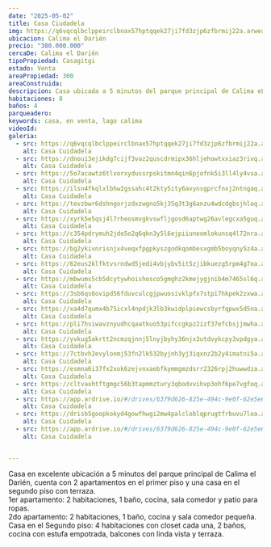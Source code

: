 ```yaml
---
date: "2025-05-02"
title: Casa Ciudadela
img: https://q6vqcqlbclppeirclbnax57hptqqek27ji7fd3zjp6zfbrmij22a.arweave.net/h6sBQWES3vIiIlhaC_fnfOECK19KPlHvKX-yUMWITrQ
ubicacion: Calima el Darién
precio: "380.000.000"
cercaDe: Calima el Darién
tipoPropiedad: Casagitgi
estado: Venta
areaPropiedad: 300
areaConstruida: 
descripcion: Casa ubicada a 5 minutos del parque principal de Calima eL Darien, 2 apartamentos en la parte de abajo todo independiente y una casa en el segundo piso con terraza incluida. Excelente distribución.
habitaciones: 8
baños: 4
parqueadero: 
keywords: casa, en venta, lago calima
videoId: 
galeria:
  - src: https://q6vqcqlbclppeirclbnax57hptqqek27ji7fd3zjp6zfbrmij22a.arweave.net/h6sBQWES3vIiIlhaC_fnfOECK19KPlHvKX-yUMWITrQ
    alt: Casa Cuidadela
  - src: https://dnoui3ejikdg7cijf3vaz2quscdrmipx36hljehowtxxiaz3rivq.arweave.net/G11EbIlChm-JCS7qDOoUkIcWIfffjrSQ7rTvdAM7iis
    alt: Casa Cuidadela
  - src: https://5o7acawtz6tlvorxydussrpskitmn4qin6pjofnk5i3ll4ly4vsa.arweave.net/674BAtPPprq6N8DpKUXyUibG8ghvnpcVquo2tfF45WQ
    alt: Casa Cuidadela
  - src: https://ilsn4fkqlxlbhw2gssahc4t2kty5ity6avynsgprcfnxj2ntngaq.arweave.net/QuTeFVBd1hPbRpSAcXJ6VPHUTx4FcNkZ8RFbdOmzaYE
    alt: Casa Cuidadela
  - src: https://tevzbwr6dshngorjzdxzwgno5kj35q3t3g6anzu4wdcdgbsjhloq.arweave.net/mSuQ2j4cjtM6Kcjvmxmu6pO-w3PZvAbmnLDEMwZJOt0
    alt: Casa Cuidadela
  - src: https://xyrk5e5qsj4l7rheosmvgkvswfljgosd6aptwg26avlegcxa5guq.arweave.net/viKuk7CSeL_E5HSZUyqysVaTOkPwHzsbXgVWQwrg6ak
    alt: Casa Cuidadela
  - src: https://c354pdrymuh2jdo5o2q6qkn3y5l6ejpiiuneomlokunsq4l72nra.arweave.net/FvvHjjhlD6SN3Xah6Cm7x1fiJehFGkcxblUbKHF_02I
    alt: Casa Cuidadela
  - src: https://bg2ykivnrisnjx4veqxfpgpkyszgodkqombesxgmb5boyqny5z4a.arweave.net/CbWFIq2KJNTflSQuV5nqxLJnDVBzAklczA9C7EG47ng
    alt: Casa Cuidadela
  - src: https://62eus2klfktvsrndwd5jedi4vbjybv5it5zjibkuezg5rpm4g7oa.arweave.net/9olJaUsqp1lFo7D6kg0cqFOA16ifcpQFVCZN2L2cN9w
    alt: Casa Cuidadela
  - src: https://mbwums5cb5dcytywhoishosco5gmghz2kmejygjnib4m7465sl6q.arweave.net/YG1GS6IPRixPFjuRI7pCd0zDHzpTCJwZLUB4z_Pdkv0
    alt: Casa Cuidadela
  - src: https://3sb6qs6ovipd56fduvculcgjpwuosivklpfx7stpi7hkpek2zxwa.arweave.net/3IPoS86qHj74o6VFRYjJfajpIqpby3_Kb0fOp5Fazew
    alt: Casa Cuidadela
  - src: https://xa4d7qumx4b75icxl4npdjk3lb3kwidplpiewcsbyrfqpwx5d5na.arweave.net/uDg_woy_A_6gV18a8aVbWHarIG9b0EsKQcRLB9r9H1o
    alt: Casa Cuidadela
  - src: https://pli7hsiwavznyudhcqaatkuo53pifccgkpz2izf37efcbsjjmwha.arweave.net/etHzyRYFctxQZxQACaqO7t6CiEZT86Rku_kKIMkpZY4
    alt: Casa Cuidadela
  - src: https://yvkug5akrtt2ncmzqjnnj5lnyjbyhy36njx3utdvykcpy3vpdgya.arweave.net/xVVDdAqM56aJmYJa1PVtwkOD435qb7pMdcKE_G6vGbA
    alt: Casa Cuidadela
  - src: https://7ctbvh2evylonmj53fn2lk532byjnh3yj3iqxnz2b2y4imatni5a.arweave.net/-KYan0SuFuaxPdlbpau70HCWn3hO0Qu3Og6xxDATajo
    alt: Casa Cuidadela
  - src: https://esmna6i37fx2xok6zejvnxaebfkymmgmzdsrr2326rpj2huwwdza.arweave.net/JJjQeRv5b6u5XskTVtwECVWGMMzI5RjrevRenR6WsPI
    alt: Casa Cuidadela
  - src: https://cltvaxhtftgmgc56b3tapmmztury3qbodvvihvp3ohf6pe7vgfoq.arweave.net/EudQXPMszMMLvg7mB7GZnSONwC4daoPV-3HL55P1MV0
    alt: Casa Cuidadela
  - src: https://app.ardrive.io/#/drives/6379d626-825e-494c-9e0f-62e5e6a685da/folders/539a0566-684e-485a-95b4-5116a4e9f39e
    alt: Casa Cuidadela
  - src: https://drisb5goopkokyd4gowfhwgi2mw4palcloblqprugtfrbuvu7loa.arweave.net/HFEg9M5z1OVgfDOsU9jI0y3HgWJbgrg-NDTLENK0-tw
    alt: Casa Cuidadela
  - src: https://app.ardrive.io/#/drives/6379d626-825e-494c-9e0f-62e5e6a685da/folders/539a0566-684e-485a-95b4-5116a4e9f39e
    alt: Casa Cuidadela


---
```


Casa en excelente ubicación a 5 minutos del parque principal de Calima el Darién, cuenta con 2 apartamentos en el primer piso y una casa en el segundo piso con terraza. <br>
1er apartamento: 2 habitaciones, 1 baño, cocina, sala comedor y patio para ropas.<br>
2do apartamento: 2 habitaciones, 1 baño, cocina y sala comedor pequeña.<br>
Casa en el Segundo piso: 4 habitaciones con closet cada una, 2 baños, cocina con estufa empotrada, balcones con linda vista y terraza.<br><br> 
